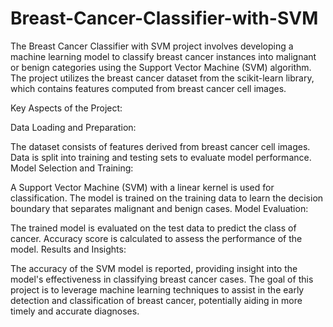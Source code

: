 # Breast-Cancer-Classifier-with-SVM

The Breast Cancer Classifier with SVM project involves developing a machine learning model to classify breast cancer instances into malignant or benign categories using the Support Vector Machine (SVM) algorithm. The project utilizes the breast cancer dataset from the scikit-learn library, which contains features computed from breast cancer cell images.

Key Aspects of the Project:

Data Loading and Preparation:

The dataset consists of features derived from breast cancer cell images.
Data is split into training and testing sets to evaluate model performance.
Model Selection and Training:

A Support Vector Machine (SVM) with a linear kernel is used for classification.
The model is trained on the training data to learn the decision boundary that separates malignant and benign cases.
Model Evaluation:

The trained model is evaluated on the test data to predict the class of cancer.
Accuracy score is calculated to assess the performance of the model.
Results and Insights:

The accuracy of the SVM model is reported, providing insight into the model's effectiveness in classifying breast cancer cases.
The goal of this project is to leverage machine learning techniques to assist in the early detection and classification of breast cancer, potentially aiding in more timely and accurate diagnoses.
